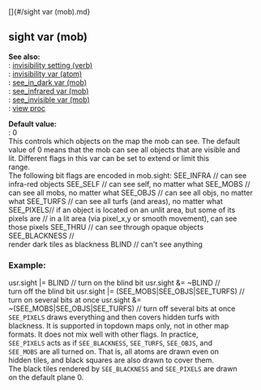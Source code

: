 []{#/sight var (mob).md}    
## sight var (mob)    
**See also:**    
:   [invisibility setting (verb)](/verb/set/invisibility)    
:   [invisibility var (atom)](/atom/var/invisibility)    
:   [see_in_dark var (mob)](/mob/var/see_in_dark)    
:   [see_infrared var (mob)](/mob/var/see_infrared)    
:   [see_invisible var (mob)](/mob/var/see_invisible)    
:   [view proc](/proc/view)    
<!-- -->    
**Default value:**    
:   0    
This controls which objects on the map the mob can see. The default    
value of 0 means that the mob can see all objects that are visible and    
lit. Different flags in this var can be set to extend or limit this    
range.    
The following bit flags are encoded in mob.sight: SEE_INFRA // can see    
infra-red objects SEE_SELF // can see self, no matter what SEE_MOBS //    
can see all mobs, no matter what SEE_OBJS // can see all objs, no matter    
what SEE_TURFS // can see all turfs (and areas), no matter what    
SEE_PIXELS// if an object is located on an unlit area, but some of its    
pixels are // in a lit area (via pixel_x,y or smooth movement), can see    
those pixels SEE_THRU // can see through opaque objects SEE_BLACKNESS //    
render dark tiles as blackness BLIND // can\'t see anything    
### Example:    
usr.sight \|= BLIND // turn on the blind bit usr.sight &= \~BLIND //    
turn off the blind bit usr.sight \|= (SEE_MOBS\|SEE_OBJS\|SEE_TURFS) //    
turn on several bits at once usr.sight &=    
\~(SEE_MOBS\|SEE_OBJS\|SEE_TURFS) // turn off several bits at once    
`SEE_PIXELS` draws everything and then covers hidden turfs with    
blackness. It is supported in topdown maps only, not in other map    
formats. It does not mix well with other flags. In practice,    
`SEE_PIXELS` acts as if `SEE_BLACKNESS`, `SEE_TURFS`, `SEE_OBJS`, and    
`SEE_MOBS` are all turned on. That is, all atoms are drawn even on    
hidden tiles, and black squares are also drawn to cover them.    
The black tiles rendered by `SEE_BLACKNESS` and `SEE_PIXELS` are drawn    
on the default plane 0.  